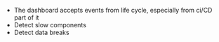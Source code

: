 
- The dashboard accepts events from life cycle, especially from ci/CD part of it
- Detect slow components
- Detect data breaks
<!--stackedit_data:
eyJoaXN0b3J5IjpbMjEyMjIyMzQ3MV19
-->